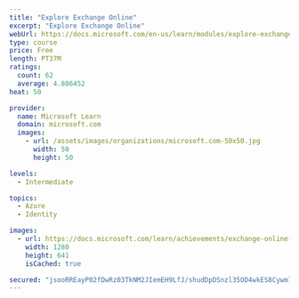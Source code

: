 ```yaml
---
title: "Explore Exchange Online"
excerpt: "Explore Exchange Online"
webUrl: https://docs.microsoft.com/en-us/learn/modules/explore-exchange-online/
type: course
price: Free
length: PT37M
ratings:
  count: 62
  average: 4.806452
heat: 50

provider:
  name: Microsoft Learn
  domain: microsoft.com
  images:
    - url: /assets/images/organizations/microsoft.com-50x50.jpg
      width: 50
      height: 50

levels:
  - Intermediate

topics:
  - Azure
  - Identity

images:
  - url: https://docs.microsoft.com/learn/achievements/exchange-online-explore-social.png
    width: 1280
    height: 641
    isCached: true

secured: "jsooRREayP02fDwRz03TkNM2JIemEH9LfJ/shudDpDSnzl35OD4wkES8CywmlshfAZr8vV1TDPzVd5gme+qUajorNACKqQBgWgOkLjrohuN/oE6+j7ozKgscWo6SnxqvDiDO4j339alxgg+DhG4KdaeYAZLrlPXeATbQqxrYmjHjytC4rX8qf2V20PfrpdU/vV6dlNs3+fxoBJRMaRqn0hFTfvWcb/UmnER4w67aRiQmYofkTeSM6au1NCnMSMfgZIAYCP9aYgF9Tk5Qhu8LWzD0NDbInmnw7wlTGaT5CNRh7b9mz7fJ1iu3mtZRC7CdP3iLsT0Oy9pA8nnFpVZHt3Etul9PWKOfc1k3CX0W6tzZUpSD6Fgb6XzbO9US9SyLzUTx0hZQmAgri2N4zCyykvVuxrV+DWqZjOslIhCn0J0=;wjnSV4afmSi1NKCbrxwgwQ=="
---
```


